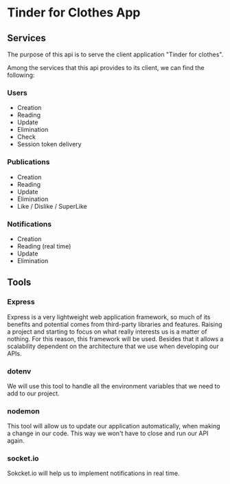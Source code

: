 # Tinder for Clothes App

## Services

The purpose of this api is to serve the client application "Tinder for clothes".

Among the services that this api provides to its client, we can find the following:

### Users

- Creation
- Reading
- Update
- Elimination
- Check
- Session token delivery

### Publications

- Creation
- Reading
- Update
- Elimination
- Like / Dislike / SuperLike

### Notifications

- Creation
- Reading (real time)
- Update
- Elimination

## Tools

### Express

Express is a very lightweight web application framework, so much of its benefits and potential comes from third-party libraries and features. Raising a project and starting to focus on what really interests us is a matter of nothing. For this reason, this framework will be used. Besides that it allows a scalability dependent on the architecture that we use when developing our APIs.

### dotenv

We will use this tool to handle all the environment variables that we need to add to our project.

### nodemon

This tool will allow us to update our application automatically, when making a change in our code. This way we won't have to close and run our API again.

### socket.io

Sokcket.io will help us to implement notifications in real time.
